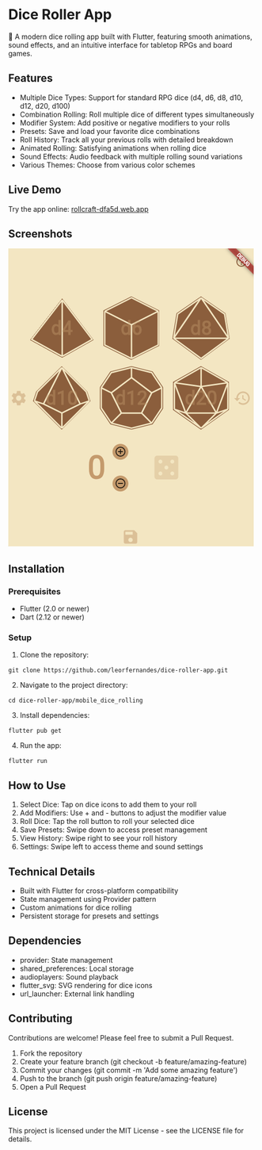 # Dice Roller App

🎲 A modern dice rolling app built with Flutter, featuring smooth animations, sound effects, and an intuitive interface for tabletop RPGs and board games.

## Features

* Multiple Dice Types: Support for standard RPG dice (d4, d6, d8, d10, d12, d20, d100)
* Combination Rolling: Roll multiple dice of different types simultaneously
* Modifier System: Add positive or negative modifiers to your rolls
* Presets: Save and load your favorite dice combinations
* Roll History: Track all your previous rolls with detailed breakdown
* Animated Rolling: Satisfying animations when rolling dice
* Sound Effects: Audio feedback with multiple rolling sound variations
* Various Themes: Choose from various color schemes

## Live Demo

Try the app online: [rollcraft-dfa5d.web.app](https://rollcraft-dfa5d.web.app/)

## Screenshots

![Main Screen](media/screenshot.png)

## Installation

### Prerequisites
* Flutter (2.0 or newer)
* Dart (2.12 or newer)

### Setup
1. Clone the repository:
```
git clone https://github.com/leorfernandes/dice-roller-app.git
```

2. Navigate to the project directory:
```
cd dice-roller-app/mobile_dice_rolling
```

3. Install dependencies:
```
flutter pub get
```

4. Run the app:
```
flutter run
```

## How to Use

1. Select Dice: Tap on dice icons to add them to your roll
2. Add Modifiers: Use + and - buttons to adjust the modifier value
3. Roll Dice: Tap the roll button to roll your selected dice
4. Save Presets: Swipe down to access preset management
5. View History: Swipe right to see your roll history
6. Settings: Swipe left to access theme and sound settings

## Technical Details

* Built with Flutter for cross-platform compatibility
* State management using Provider pattern
* Custom animations for dice rolling
* Persistent storage for presets and settings

## Dependencies

* provider: State management
* shared_preferences: Local storage
* audioplayers: Sound playback
* flutter_svg: SVG rendering for dice icons
* url_launcher: External link handling

## Contributing

Contributions are welcome! Please feel free to submit a Pull Request.

1. Fork the repository
2. Create your feature branch (git checkout -b feature/amazing-feature)
3. Commit your changes (git commit -m 'Add some amazing feature')
4. Push to the branch (git push origin feature/amazing-feature)
5. Open a Pull Request

## License

This project is licensed under the MIT License - see the LICENSE file for details.